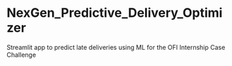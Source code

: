 # NexGen_Predictive_Delivery_Optimizer
Streamlit app to predict late deliveries using ML for the OFI Internship Case Challenge
